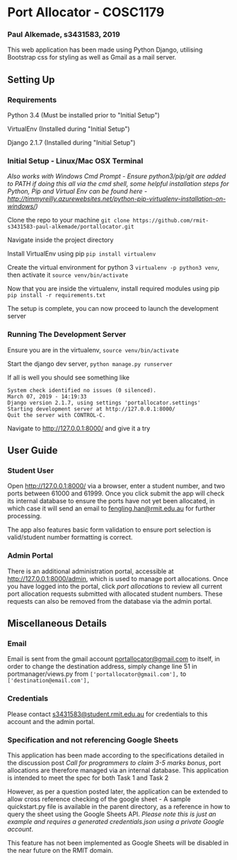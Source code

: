 # Port Allocator - COSC1179

### Paul Alkemade, s3431583, 2019

This web application has been made using Python Django, utilising Bootstrap css for styling as well as Gmail as a mail server.

## Setting Up

### Requirements
Python 3.4 (Must be installed prior to "Initial Setup")

VirtualEnv (Installed during "Initial Setup")

Django 2.1.7 (Installed during "Initial Setup")

### Initial Setup - Linux/Mac OSX Terminal
*Also works with Windows Cmd Prompt - Ensure python3/pip/git are added to PATH if doing this all via the cmd shell, some helpful installation steps for Python, Pip and Virtual Env can be found here - http://timmyreilly.azurewebsites.net/python-pip-virtualenv-installation-on-windows/)*

Clone the repo to your machine
`git clone https://github.com/rmit-s3431583-paul-alkemade/portallocator.git`

Navigate inside the project directory

Install VirtualEnv using pip
`pip install virtualenv`

Create the virtual environment for python 3
`virtualenv -p python3 venv`, then activate it
`source venv/bin/activate`

Now that you are inside the virtualenv, install required modules using pip `pip install -r requirements.txt`

The setup is complete, you can now proceed to launch the development server

### Running The Development Server

Ensure you are in the virtualenv, `source venv/bin/activate`

Start the django dev server, `python manage.py runserver`

If all is well you should see something like 
```
System check identified no issues (0 silenced).
March 07, 2019 - 14:19:33
Django version 2.1.7, using settings 'portallocator.settings'
Starting development server at http://127.0.0.1:8000/
Quit the server with CONTROL-C.
```

Navigate to http://127.0.0.1:8000/ and give it a try

## User Guide

### Student User
Open http://127.0.0.1:8000/ via a browser, enter a student number, and two ports between 61000 and 61999. 
Once you click submit the app will check its internal database to ensure the ports have not yet been allocated, in which case it will send an email to fengling.han@rmit.edu.au for further processing. 

The app also features basic form validation to ensure port selection is valid/student number formatting is correct.

### Admin Portal
There is an additional administration portal, accessible at http://127.0.0.1:8000/admin, which is used to manage
port allocations. Once you have logged into the portal, click *port allocations* to review all current port allocation
requests submitted with allocated student numbers. These requests can also be removed from the database via the admin portal.

## Miscellaneous Details
### Email
Email is sent from the gmail account portallocator@gmail.com to itself, in order to change the destination address, simply change line 51 in portmanager/views.py from `['portallocator@gmail.com'],` to `['destination@email.com'],`

### Credentials
Please contact s3431583@student.rmit.edu.au for credentials to this account and the admin portal.

### Specification and not referencing Google Sheets
This application has been made according to the specifications detailed in the discussion post *Call for programmers to claim 3-5 marks bonus*, port allocations are therefore managed via an internal database. This application is intended to meet the spec for both Task 1 and Task 2

However, as per a question posted later, the application can be extended to allow cross reference checking of the google sheet - A sample quickstart.py file is available in the parent directory, as a reference in how to query the sheet using the Google Sheets API. *Please note this is just an example and requires a generated credentials.json using a private Google account*. 

This feature has not been implemented as Google Sheets will be disabled in the near future on the RMIT domain.
